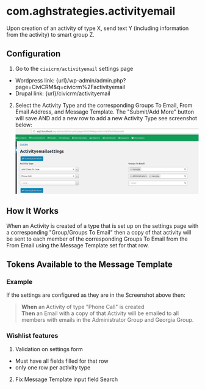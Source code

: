 # com.aghstrategies.activityemail
Upon creation of an activity of type X, send text Y (including information from the activity) to smart group Z.

## Configuration
1. Go to the `civicrm/activityemail` settings page
  + Wordpress link: {url}/wp-admin/admin.php?page=CiviCRM&q=civicrm%2Factivityemail
  + Drupal link: {url}/civicrm/activityemail
2. Select the Activity Type and the corresponding Groups To Email, From Email Address, and Message Template. The "Submit/Add More" button will save AND add a new row to add a new Activity Type see screenshot below:
![screenshot of settings page.](images/settingsPage.png)

## How It Works
When an Activity is created of a type that is set up on the settings page with a corresponding "Group/Groups To Email" then a copy of that activity will be sent to each member of the corresponding Groups To Email from the From Email using the Message Template set for that row.

## Tokens Available to the Message Template

### Example
If the settings are configured as they are in the Screenshot above then:

>**When** an Activity of type "Phone Call" is created  
>**Then** an Email with a copy of that Activity will be emailed to all members with emails in the Administrator Group and Georgia Group.

### Wishlist features
1. Validation on settings form
  + Must have all fields filled for that row
  + only one row per activity type
2. Fix Message Template input field Search
